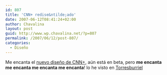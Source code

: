 ```yaml
---
id: 807
title: 'CNN+ redise&ntilde;ado'
date: 2007-06-12T08:41:24+02:00
author: Chavalina
layout: post
guid: http://www.wp.chavalina.net/?p=807
permalink: /2007/06/12/post-807/
categories:
  - Diseño
---
```

Me encanta el <a href="http://beta.cnn.com/" target="_blank">nuevo dise&ntilde;o de CNN+</a>, a&uacute;n est&aacute; en beta, pero **me encanta me encanta me encanta me encanta**! lo he visto en <a href="http://www.torresburriel.com/weblog/2007/06/11/el-sitio-web-de-cnn-redisenado-y-en-beta/" target="_blank">Torresburriel</a>